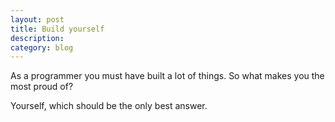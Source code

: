 ```yaml
---
layout: post
title: Build yourself
description: 
category: blog
---
```



As a programmer you must have built a lot of things. So what makes you the most proud of? 



Yourself, which should be the only best answer.




